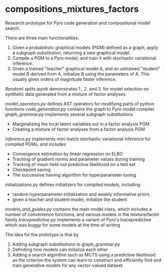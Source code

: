 # compositions_mixtures_factors
Research prototype for Pyro code generation and compositional model search.

There are three main functionalities:
1. Given a probabilistic graphical models (PGM) defined as a graph, apply a subgraph substitution, returning a new graphical model. 
2. Compile a PGM to a Pyro model, and train it with stochastic variational inference.
3. Given a trained "teacher" graphical model A, and an untrained "student" model B derived from A, initialize B using the parameters of A. This usually gives orders of magnitude faster inference.

*Random\ splits.ipynb* demonstrates 1., 2. and 3. for model selection on synthetic data generated from a mixture of factor analyses.

*model_operators.py* defines AST operators for modifying parts of python functions
*code_generation.py* contains the graph to Pyro model compiler
*graph_grammar.py* implements several subgraph substitutions
  * Marginalizing the local latent variables out in a factor analysis PGM
  * Creating a mixture of factor analyses from a factor analysis PGM

*inference.py* implements mini-batch stochastic variational inference for compiled PGMs, and includes
  * Convergence estimation by linear regression on ELBO
  * Tracking of gradient norms and parameter values during training
  * Tracking of mean held-out predictive likelihood on a test set
  * Checkpoint saving
  * The successive halving algorithm for hyperparameter tuning

initializations.py defines initializers for compiled models, including
  * random hyperparameter iniitalization and weakly informative priors
  * given a teacher and student model, initialize the student

*models_and_guides.py* contains the main model class, which includes a number of convenience functions, and various models in the mixture/factor family
*tracepredictive.py* implements a variant of Pyro's tracepredictive which was buggy for some models at the time of writing

The idea for the prototype is that by 
1. Adding subgraph substitutions to graph_grammar.py
2. Definiting how models can iniitalize each other
3. Adding a search algorithm such as MCTS using a predictive likelihood as the criterion
the system can learn to construct and efficiently find and train generative models for any vector-valued dataset.
